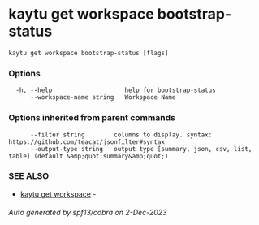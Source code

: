 # kaytu get workspace bootstrap-status



```
kaytu get workspace bootstrap-status [flags]
```

### Options

```
  -h, --help                    help for bootstrap-status
      --workspace-name string   Workspace Name
```

### Options inherited from parent commands

```
      --filter string        columns to display. syntax: https://github.com/teacat/jsonfilter#syntax
      --output-type string   output type [summary, json, csv, list, table] (default &amp;quot;summary&amp;quot;)
```

### SEE ALSO

* [kaytu get workspace](kaytu_get_workspace)	 - 

###### Auto generated by spf13/cobra on 2-Dec-2023
